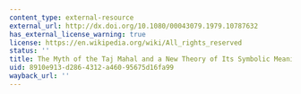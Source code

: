 ```yaml
---
content_type: external-resource
external_url: http://dx.doi.org/10.1080/00043079.1979.10787632
has_external_license_warning: true
license: https://en.wikipedia.org/wiki/All_rights_reserved
status: ''
title: The Myth of the Taj Mahal and a New Theory of Its Symbolic Meaning
uid: 8910e913-d286-4312-a460-95675d16fa99
wayback_url: ''
---
```

